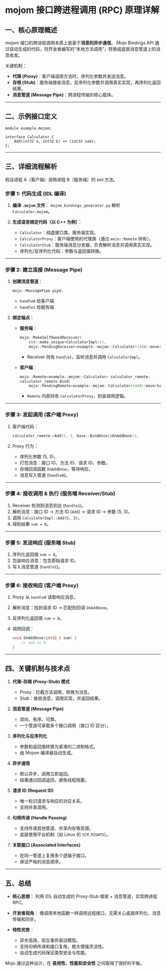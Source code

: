 # mojom 接口跨进程调用 (RPC) 原理详解

## 一、核心原理概述

mojom 接口的跨进程调用本质上是基于**消息的异步通信**。
Mojo Bindings API 通过自动生成的代码，将开发者编写的“本地方法调用”，转换成底层消息管道上的消息收发。

关键机制：

* **代理 (Proxy)**：客户端调用方法时，序列化参数并发送消息。
* **存根 (Stub)**：服务端接收消息，反序列化参数并调用真实实现，再序列化返回结果。
* **消息管道 (Message Pipe)**：跨进程传输的核心载体。

---

## 二、示例接口定义

```mojom
module example.mojom;

interface Calculator {
    Add(int32 a, int32 b) => (int32 sum);
};
```

---

## 三、详细流程解析

假设进程 A（客户端）调用进程 B（服务端）的 `Add` 方法。

### 步骤 1: 代码生成 (IDL 编译)

1. **编译 `.mojom` 文件**：
   `mojom_bindings_generator.py` 解析 `Calculator.mojom`。
2. **生成语言绑定代码（以 C++ 为例）**：

   * `Calculator`：纯虚接口类，服务端实现。
   * `CalculatorProxy`：客户端使用的代理类（通过 `mojo::Remote` 持有）。
   * `CalculatorStub`：服务端消息分发器，负责解析消息并调用真实实现。
   * 序列化/反序列化代码：参数与返回值转换。

---

### 步骤 2: 建立连接 (Message Pipe)

1. **创建消息管道**：

   ```cpp
   mojo::MessagePipe pipe;
   ```

   * `handle0` 给客户端
   * `handle1` 给服务端

2. **绑定端点**：

   * **服务端**：

     ```cpp
     mojo::MakeSelfOwnedReceiver(
         std::make_unique<CalculatorImpl>(),
         mojo::PendingReceiver<example::mojom::Calculator>(std::move(handle1)));
     ```

     * Receiver 持有 `handle1`，监听消息并调用 `CalculatorImpl`。

   * **客户端**：

     ```cpp
     mojo::Remote<example::mojom::Calculator> calculator_remote;
     calculator_remote.Bind(
         mojo::PendingRemote<example::mojom::Calculator>(std::move(handle0)));
     ```

     * `Remote` 内部持有 `CalculatorProxy`，封装调用逻辑。

---

### 步骤 3: 发起调用 (客户端 Proxy)

1. 客户端代码：

   ```cpp
   calculator_remote->Add(5, 3, base::BindOnce(&OnAddDone));
   ```

2. Proxy 行为：

   * 序列化参数 (5, 3)。
   * 打包消息：接口 ID、方法 ID、请求 ID、参数。
   * 存储回调函数 `OnAddDone`，等待响应。
   * 消息写入管道 (`handle0`)。

---

### 步骤 4: 接收调用 & 执行 (服务端 Receiver/Stub)

1. Receiver 检测到消息到达 (`handle1`)。
2. 解析消息：接口 ID → 方法 ID (`Add`) → 请求 ID → 参数 (5, 3)。
3. 调用 `CalculatorImpl::Add(5, 3)`。
4. 得到结果 `sum = 8`。

---

### 步骤 5: 发送响应 (服务端 Stub)

1. 序列化返回值 `sum = 8`。
2. 包装响应消息：包含原始请求 ID。
3. 写入消息管道 (`handle1`)。

---

### 步骤 6: 接收响应 (客户端 Proxy)

1. Proxy 从 `handle0` 读取响应消息。
2. 解析消息：找到请求 ID → 匹配到回调 `OnAddDone`。
3. 反序列化返回值 `sum = 8`。
4. 调用回调：

   ```cpp
   void OnAddDone(int32_t sum) {
       // sum == 8
   }
   ```

---

## 四、关键机制与技术点

1. **代理-存根 (Proxy-Stub) 模式**

   * Proxy：拦截方法调用，转换为消息。
   * Stub：接收消息，调用实现，并返回结果。

2. **消息管道 (Message Pipe)**

   * 双向、有序、可靠。
   * 一个管道可承载多个接口调用（接口 ID 区分）。

3. **序列化与反序列化**

   * 参数和返回值转换为紧凑的二进制格式。
   * 由 Mojom 编译器自动生成。

4. **异步通信**

   * 默认异步，调用立即返回。
   * 结果通过回调返回，避免线程阻塞。

5. **请求 ID (Request ID)**

   * 唯一标识请求与响应的对应关系。
   * 支持并发调用。

6. **句柄传递 (Handle Passing)**

   * 支持传递其他管道、共享内存等资源。
   * 底层使用平台机制（如 Linux 的 `SCM_RIGHTS`）。

7. **关联接口 (Associated Interfaces)**

   * 在同一管道上复用多个逻辑子接口。
   * 保证严格的消息顺序。

---

## 五、总结

* **核心思想**：
  利用 IDL 自动生成的 Proxy-Stub 框架 + 消息管道，实现跨进程 RPC。

* **开发者视角**：
  像调用本地函数一样调用远程接口，无需关心底层序列化、消息传输和同步。

* **特性优势**：

  * 异步高效，契合事件驱动模型。
  * 支持句柄传递和接口复用，极大增强灵活性。
  * 自动生成代码保证类型安全与性能。

Mojo 通过这种设计，在 **易用性、性能和安全性** 之间取得了很好的平衡。
